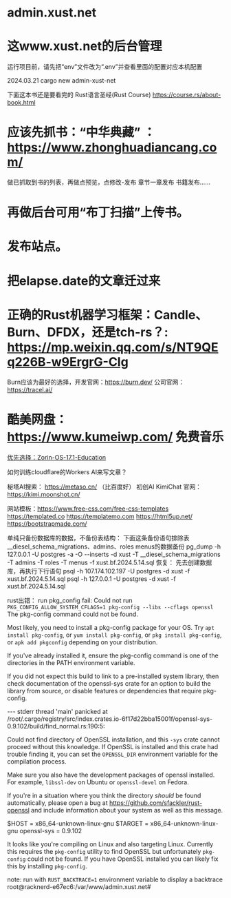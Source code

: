 # admin.xust.net
# 这www.xust.net的后台管理

运行项目前，请先把“env”文件改为“.env”并查看里面的配置对应本机配置

2024.03.21
cargo new admin-xust-net

下面这本书还是要看完的
Rust语言圣经(Rust Course) https://course.rs/about-book.html


# 应该先抓书：“中华典藏” ：https://www.zhonghuadiancang.com/
做已抓取到书的列表，再做点预览，点修改-发布
章节一章发布
书籍发布……
# 再做后台可用“布丁扫描”上传书。   
# 发布站点。
# 把elapse.date的文章迁过来

# 正确的Rust机器学习框架：Candle、Burn、DFDX，还是tch-rs？: https://mp.weixin.qq.com/s/NT9QEq226B-w9ErgrG-CIg
Burn应该为最好的选择，开发官网：https://burn.dev/  公司官网：https://tracel.ai/

# 酷美网盘：https://www.kumeiwp.com/  免费音乐

[优先选择：Zorin-OS-17.1-Education ](https://zorin.com/) 

如何训练cloudflare的Workers AI来写文章？

秘塔AI搜索： https://metaso.cn/  （比百度好）
初创AI 
KimiChat  官网：https://kimi.moonshot.cn/

网站模板：https://www.free-css.com/free-css-templates https://templated.co  https://templatemo.com  https://html5up.net/ https://bootstrapmade.com/

单纯只备份数据库的数据，不备份表结构：
下面这条备份语句排除表__diesel_schema_migrations、admins、roles menus的数据备份
pg_dump -h 127.0.0.1 -U postgres -a -O --inserts -d xust -T __diesel_schema_migrations -T admins -T roles -T menus -f xust.bf.2024.5.14.sql
恢复：
先去创建数据库，再执行下行语句
psql -h 107.174.102.197 -U postgres -d xust -f xust.bf.2024.5.14.sql
psql -h 127.0.0.1 -U postgres -d xust -f xust.bf.2024.5.14.sql



rust出错：
run pkg_config fail: Could not run `PKG_CONFIG_ALLOW_SYSTEM_CFLAGS=1 pkg-config --libs --cflags openssl`
  The pkg-config command could not be found.

  Most likely, you need to install a pkg-config package for your OS.
  Try `apt install pkg-config`, or `yum install pkg-config`,
  or `pkg install pkg-config`, or `apk add pkgconfig` depending on your distribution.

  If you've already installed it, ensure the pkg-config command is one of the
  directories in the PATH environment variable.

  If you did not expect this build to link to a pre-installed system library,
  then check documentation of the openssl-sys crate for an option to
  build the library from source, or disable features or dependencies
  that require pkg-config.

  --- stderr
  thread 'main' panicked at /root/.cargo/registry/src/index.crates.io-6f17d22bba15001f/openssl-sys-0.9.102/build/find_normal.rs:190:5:


  Could not find directory of OpenSSL installation, and this `-sys` crate cannot
  proceed without this knowledge. If OpenSSL is installed and this crate had
  trouble finding it,  you can set the `OPENSSL_DIR` environment variable for the
  compilation process.

  Make sure you also have the development packages of openssl installed.
  For example, `libssl-dev` on Ubuntu or `openssl-devel` on Fedora.

  If you're in a situation where you think the directory *should* be found
  automatically, please open a bug at https://github.com/sfackler/rust-openssl
  and include information about your system as well as this message.

  $HOST = x86_64-unknown-linux-gnu
  $TARGET = x86_64-unknown-linux-gnu
  openssl-sys = 0.9.102


  It looks like you're compiling on Linux and also targeting Linux. Currently this
  requires the `pkg-config` utility to find OpenSSL but unfortunately `pkg-config`
  could not be found. If you have OpenSSL installed you can likely fix this by
  installing `pkg-config`.


  note: run with `RUST_BACKTRACE=1` environment variable to display a backtrace
root@racknerd-e67ec6:/var/www/admin.xust.net# 

